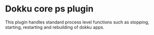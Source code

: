 # Dokku core ps plugin

This plugin handles standard process level functions such as stopping, starting, restarting 
and rebuilding of dokku apps.

